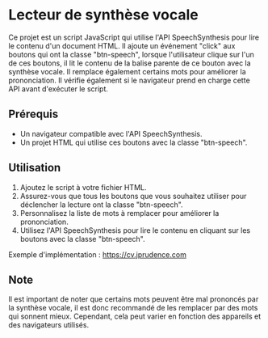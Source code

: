 # Lecteur de synthèse vocale

Ce projet est un script JavaScript qui utilise l'API SpeechSynthesis pour lire le contenu d'un document HTML. Il ajoute un événement "click" aux boutons qui ont la classe "btn-speech", lorsque l'utilisateur clique sur l'un de ces boutons, il lit le contenu de la balise parente de ce bouton avec la synthèse vocale. Il remplace également certains mots pour améliorer la prononciation. Il vérifie également si le navigateur prend en charge cette API avant d'exécuter le script.

## Prérequis

- Un navigateur compatible avec l'API SpeechSynthesis.
- Un projet HTML qui utilise ces boutons avec la classe "btn-speech".

## Utilisation

1. Ajoutez le script à votre fichier HTML.
2. Assurez-vous que tous les boutons que vous souhaitez utiliser pour déclencher la lecture ont la classe "btn-speech".
3. Personnalisez la liste de mots à remplacer pour améliorer la prononciation.
4. Utilisez l'API SpeechSynthesis pour lire le contenu en cliquant sur les boutons avec la classe "btn-speech".

Exemple d'implémentation : https://cv.jprudence.com

## Note

Il est important de noter que certains mots peuvent être mal prononcés par la synthèse vocale, il est donc recommandé de les remplacer par des mots qui sonnent mieux. Cependant, cela peut varier en fonction des appareils et des navigateurs utilisés.
